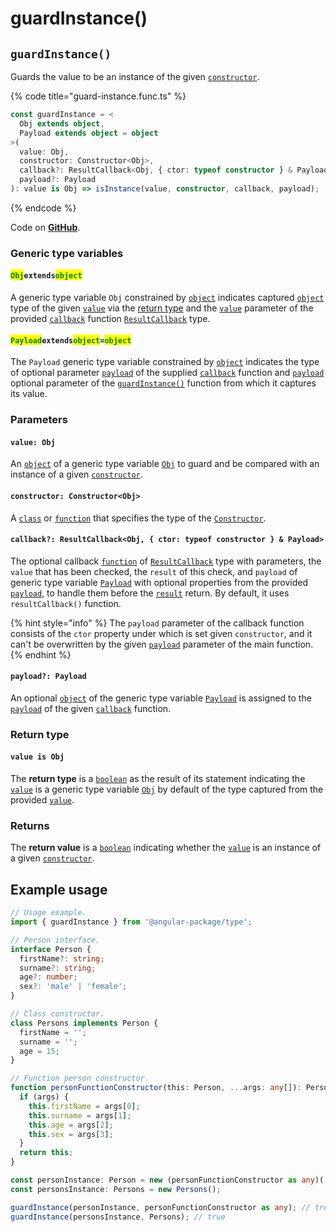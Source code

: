 # guardInstance()

## `guardInstance()`

Guards the value to be an instance of the given [`constructor`](page-4.md#constructor-constructor-less-than-obj-greater-than).

{% code title="guard-instance.func.ts" %}
```typescript
const guardInstance = <
  Obj extends object,
  Payload extends object = object
>(
  value: Obj,
  constructor: Constructor<Obj>,
  callback?: ResultCallback<Obj, { ctor: typeof constructor } & Payload>,
  payload?: Payload
): value is Obj => isInstance(value, constructor, callback, payload);
```
{% endcode %}

Code on [**GitHub**](https://github.com/angular-package/type/blob/5.0.x/src/guard/lib/guard-instance.func.ts).

### Generic type variables

#### <mark style="color:green;">**`Obj`**</mark>**`extends`**<mark style="color:green;">**`object`**</mark>

A generic type variable `Obj` constrained by [`object`](https://developer.mozilla.org/en-US/docs/Web/JavaScript/Reference/Global\_Objects/Object) indicates captured [`object`](https://developer.mozilla.org/en-US/docs/Web/JavaScript/Reference/Global\_Objects/Object) type of the given [`value`](page-4.md#value-type) via the [return type](page-4.md#return-type) and the [`value`](../types/resultcallback.md#value-value) parameter of the provided [`callback`](page-4.md#callback-resultcallback-less-than-bigint-payload-greater-than) function [`ResultCallback`](../types/resultcallback.md) type.

#### <mark style="color:green;">**`Payload`**</mark>**`extends`**<mark style="color:green;">**`object`**</mark>**`=`**<mark style="color:green;">**`object`**</mark>

The `Payload` generic type variable constrained by [`object`](https://www.typescriptlang.org/docs/handbook/basic-types.html#object) indicates the type of optional parameter [`payload`](../types/resultcallback.md#payload-payload) of the supplied [`callback`](page-4.md#callback-resultcallback-less-than-type-payload-greater-than) function and [`payload`](page-4.md#payload-payload) optional parameter of the [`guardInstance()`](page-4.md#guardinstance) function from which it captures its value.

### Parameters

#### `value: Obj`

An [`object`](https://developer.mozilla.org/en-US/docs/Web/JavaScript/Reference/Global\_Objects/Object) of a generic type variable [`Obj`](page-4.md#typeextendsanyboolean) to guard and be compared with an instance of a given [`constructor`](page-4.md#constructor-constructor-less-than-obj-greater-than).

#### `constructor: Constructor<Obj>`

A [`class`](https://developer.mozilla.org/en-US/docs/Web/HTML/Global\_attributes/class) or [`function`](https://developer.mozilla.org/en-US/docs/Web/JavaScript/Reference/Global\_Objects/Function) that specifies the type of the [`Constructor`](../types/constructor.md).

#### `callback?: ResultCallback<Obj, { ctor: typeof constructor } & Payload>`

The optional callback [`function`](https://developer.mozilla.org/en-US/docs/Web/JavaScript/Guide/Functions) of [`ResultCallback`](../types/resultcallback.md) type with parameters, the `value` that has been checked, the `result` of this check, and `payload` of generic type variable [`Payload`](page-4.md#payloadextendsobject-object) with optional properties from the provided [`payload`](page-4.md#payload-payload), to handle them before the [`result`](../types/resultcallback.md#result-boolean) return. By default, it uses `resultCallback()` function.

{% hint style="info" %}
The `payload` parameter of the callback function consists of the `ctor` property under which is set given `constructor`, and it can't be overwritten by the given [`payload`](page-4.md#payload-payload) parameter of the main function.
{% endhint %}

#### `payload?: Payload`

An optional [`object`](https://developer.mozilla.org/en-US/docs/Web/JavaScript/Reference/Global\_Objects/Object) of the generic type variable [`Payload`](page-4.md#payloadextendsobject-object) is assigned to the [`payload`](../types/resultcallback.md#payload-payload) of the given [`callback`](page-4.md#callback-resultcallback-less-than-bigint-payload-greater-than) function.

### Return type

#### `value is Obj`

The **return type** is a [`boolean`](https://www.typescriptlang.org/docs/handbook/basic-types.html#boolean) as the result of its statement indicating the [`value`](page-4.md#value-obj) is a generic type variable [`Obj`](page-4.md#objextendsobject) by default of the type captured from the provided [`value`](page-4.md#value-obj).

### Returns

The **return value** is a [`boolean`](https://www.typescriptlang.org/docs/handbook/basic-types.html#boolean) indicating whether the [`value`](page-4.md#value-obj) is an instance of a given [`constructor`](page-4.md#constructor-constructor-less-than-obj-greater-than).

## Example usage

```typescript
// Usage example.
import { guardInstance } from '@angular-package/type';

// Person interface.
interface Person {
  firstName?: string;
  surname?: string;
  age?: number;
  sex?: 'male' | 'female';
}

// Class constructor.
class Persons implements Person {
  firstName = '';
  surname = '';
  age = 15;
}

// Function person constructor.
function personFunctionConstructor(this: Person, ...args: any[]): Person {
  if (args) {
    this.firstName = args[0];
    this.surname = args[1];
    this.age = args[2];
    this.sex = args[3];
  }
  return this;
}

const personInstance: Person = new (personFunctionConstructor as any)('First name', 'Sur name', 27);
const personsInstance: Persons = new Persons();

guardInstance(personInstance, personFunctionConstructor as any); // true
guardInstance(personsInstance, Persons); // true
```
